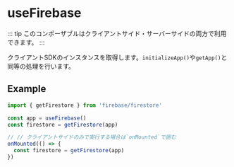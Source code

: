 # useFirebase

::: tip
このコンポーザブルはクライアントサイド・サーバーサイドの両方で利用できます。
:::

クライアントSDKのインスタンスを取得します。`initializeApp()`や`getApp()`と同等の処理を行います。

## Example

```ts
import { getFirestore } from 'firebase/firestore'

const app = useFirebase()
const firestore = getFirestore(app)

// // クライアントサイドのみで実行する場合は`onMounted`で囲む
onMounted(() => {
  const firestore = getFirestore(app)  
})
```
